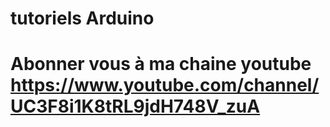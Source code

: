 # tutoriels Arduino
# Abonner vous à ma chaine youtube https://www.youtube.com/channel/UC3F8i1K8tRL9jdH748V_zuA
